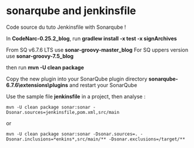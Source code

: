 #  sonarqube and jenkinsfile
Code source du tuto Jenkinsfile with Sonarqube !

In **CodeNarc-0.25.2_blog**, run **gradlew install -x test -x signArchives**

From SQ v6.7.6 LTS use **sonar-groovy-master_blog**
For SQ uppers version use **sonar-groovy-7.5_blog**

then run **mvn -U clean package**



Copy the new plugin into your SonarQube plugin directory **sonarqube-6.7.6\extensions\plugins** and restart your SonarQube

Use the sample file **jenkinsfile** in a project, then analyse :

`mvn -U clean package sonar:sonar -Dsonar.sources=jenkinsfile,pom.xml,src/main`

or

```mvn -U clean package sonar:sonar -Dsonar.sources=. -Dsonar.inclusions=*enkins*,src/main/** -Dsonar.exclusions=/target/**```
